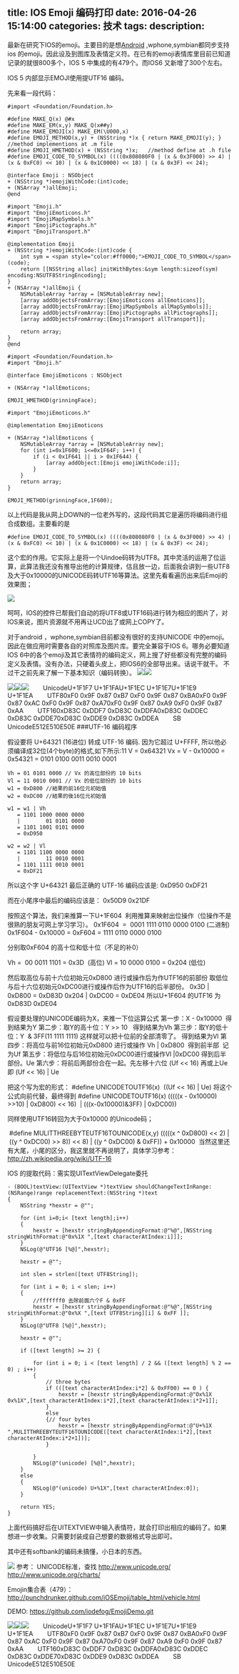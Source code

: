 title: IOS Emoji 编码打印
date: 2016-04-26 15:14:00
categories: 技术
tags: 
description:
---
最新在研究下IOS的emoji。主要目的是想[Android](http://lib.csdn.net/base/15 "undefined") ,wphone,symbian都同步支持ios 的emoji。因此设及到图库及表情定义符。在已有的emoji表情库里目前已知道记录的就很800多个，IOS
 5 中集成的有479个。而IOS6 又新增了300个左右。

IOS 5 内部显示EMOJI使用提UTF16 编码。

先来看一段代码：

<!--more-->

```objc
#import <Foundation/Foundation.h>  
  
#define MAKE_Q(x) @#x  
#define MAKE_EM(x,y) MAKE_Q(x##y)  
#define MAKE_EMOJI(x) MAKE_EM(\U000,x)  
#define EMOJI_METHOD(x,y) + (NSString *)x { return MAKE_EMOJI(y); } //method implementions at .m file  
#define EMOJI_HMETHOD(x) + (NSString *)x;   //method define at .h file  
#define EMOJI_CODE_TO_SYMBOL(x) ((((0x808080F0 | (x & 0x3F000) >> 4) | (x & 0xFC0) << 10) | (x & 0x1C0000) << 18) | (x & 0x3F) << 24); 
  
@interface Emoji : NSObject  
+ (NSString *)emojiWithCode:(int)code;  
+ (NSArray *)allEmoji;  
@end  
```


```objc
#import "Emoji.h"  
#import "EmojiEmoticons.h"  
#import "EmojiMapSymbols.h"  
#import "EmojiPictographs.h"  
#import "EmojiTransport.h"  
  
@implementation Emoji  
+ (NSString *)emojiWithCode:(int)code {  
    int sym = <span style="color:#ff0000;">EMOJI_CODE_TO_SYMBOL</span>(code);  
    return [[NSString alloc] initWithBytes:&sym length:sizeof(sym) encoding:NSUTF8StringEncoding];  
}  
+ (NSArray *)allEmoji {  
    NSMutableArray *array = [NSMutableArray new];  
    [array addObjectsFromArray:[EmojiEmoticons allEmoticons]];  
    [array addObjectsFromArray:[EmojiMapSymbols allMapSymbols]];  
    [array addObjectsFromArray:[EmojiPictographs allPictographs]];  
    [array addObjectsFromArray:[EmojiTransport allTransport]];  
      
    return array;  
}  
@end  
```

```objc
#import <Foundation/Foundation.h>  
#import "Emoji.h"  
  
@interface EmojiEmoticons : NSObject  
  
+ (NSArray *)allEmoticons;  
  
EMOJI_HMETHOD(grinningFace);  
```



```objc
#import "EmojiEmoticons.h"  
  
@implementation EmojiEmoticons  
  
+ (NSArray *)allEmoticons {  
    NSMutableArray *array = [NSMutableArray new];  
    for (int i=0x1F600; i<=0x1F64F; i++) {  
        if (i < 0x1F641 || i > 0x1F644) {  
            [array addObject:[Emoji emojiWithCode:i]];  
        }  
    }  
    return array;  
}  
  
EMOJI_METHOD(grinningFace,1F600); 
```
以上代码是我从网上DOWN的一位老外写的，这段代码其它是遍历将编码进行组合成数组。主要看的是


```objc
#define EMOJI_CODE_TO_SYMBOL(x) ((((0x808080F0 | (x & 0x3F000) >> 4) | (x & 0xFC0) << 10) | (x & 0x1C0000) << 18) | (x & 0x3F) << 24);
```
这个宏的作用。它实际上是将一个Uindoe码转为UTF8。其中灵活的运用了位运算，此算法我还没有推导出他的计算规律，估且放一边，后面我会讲到一些UTF8及大于0x10000的UNICODE码转UTF16等算法。这里先看看遍历出来后Emoji的效果图；

![](http://img.my.csdn.net/uploads/201303/13/1363154094_9936.jpg)

呵呵，IOS的控件已帮我们自动的将UTF8或UTF16码进行转为相应的图片了，对IOS来说，图片资源就不用再让UCD出了或网上COPY了。

对于android ，wphone,symbian目前都没有很好的支持UNICODE 中的emoji。因此在做应用时需要各自的对照库及图片库。要完全兼容于IOS 6。哪务必要知道IOS 6中的各个emoji及其它表情符的编码定义，网上搜了好些都没有完整的编码定义及表情。没有办法，只硬着头皮上，把IOS6的全部导出来。话说干就干。
不过干之前先来了解一下基本知识（编码转换）。
![](http://img.my.csdn.net/uploads/201303/13/1363154778_3494.jpg)![](http://img.my.csdn.net/uploads/201303/13/1363154796_4063.jpg)


![](http://punchdrunker.github.com/iOSEmoji/table_html/cars/cars_07_01.png)![](http://punchdrunker.github.com/iOSEmoji/table_html/cars/cars_07_02.png)![](http://punchdrunker.github.com/iOSEmoji/table_html/cars/cars_07_03.png)        UnicodeU+1F1F7 U+1F1FAU+1F1EC U+1F1E7U+1F1E9 U+1F1EA        UTF80xF0 0x9F 0x87 0xB7 0xF0 0x9F 0x87 0xBA0xF0 0x9F 0x87 0xAC 0xF0 0x9F 0x87 0xA70xF0 0x9F 0x87 0xA9 0xF0 0x9F 0x87 0xAA        UTF160xD83C 0xDDF7 0xD83C 0xDDFA0xD83C 0xDDEC 0xD83C 0xDDE70xD83C 0xDDE9 0xD83C 0xDDEA        SB UnicodeE512E510E50E
###UTF-16 编码程序

假设要将 U+64321 (16进位) 转成 UTF-16 编码. 因为它超过 U+FFFF, 所以他必须编译成32位(4个byte)的格式,如下所示:11
	V  = 0x64321
	Vx = V - 0x10000
	   = 0x54321
	   = 0101 0100 0011 0010 0001
	
	Vh = 01 0101 0000 // Vx 的高位部份的 10 bits
	Vl = 11 0010 0001 // Vx 的低位部份的 10 bits
	w1 = 0xD800 //結果的前16位元初始值
	w2 = 0xDC00 //結果的後16位元初始值
	
	w1 = w1 | Vh
	   = 1101 1000 0000 0000
	   |        01 0101 0000
	   = 1101 1001 0101 0000
	   = 0xD950
	
	w2 = w2 | Vl
	   = 1101 1100 0000 0000
	   |        11 0010 0001
	   = 1101 1111 0010 0001
	   = 0xDF21
	
所以这个字 U+64321 最后正确的 UTF-16 编码应该是:
	0xD950 0xDF21
	
而在小尾序中最后的编码应该是：
	0x50D9 0x21DF

按照这个算法，我们来推算一下U+1F604  利用推算来映射出位操作（位操作不是很熟的朋友可网上学习学习）。
0x1F604  =  0001 1111 0110 0000 0100 (二进制)
0x1F604 - 0x10000 = 0xF604 = 1111 0110 0000 0100

分别取0xF604 的高十位和低十位（不足的补0）

Vh =  00 0011 1101 = 0x3D  (高位)
Vl = 10 0000 0100 = 0x204 (低位)

然后取高位与前十六位初始元0xD800 进行或操作后为作UTF16的前部份
取低位与后十六位初始元0xDC00进行或操作后作为UTF16的后半部份。
0x3D | 0xD800 = 0xD83D
0x204 | 0xDC00 = 0xDE04
所以U+1F604 的UTF16 为0xD83D 0xDE04

假设要处理的UNICODE编码为X，来推一下位运算公式
第一步：X - 0x10000  得到结果为Y
第二步：取Y的高十位：Y >> 10   得到结果为Vh
第三步：取Y的低十位：Y  & 3FF(11 1111 1111) 这样就可以把十位前的全部清零了。 得到结果为Vl
第四步：将高位与前16位初始元0xD800 进行或操作 Vh | 0xD800  得到前半部  记为Uf
第五步：将低位与后16位初始元0xDC00进行或操作Vl |0xDC00 得到后半部份。Ue
第六步：将前后两部份合在一起。先左移十六位 (Uf << 16) 再或上Ue 即 (Uf << 16) | Ue

把这个写为宏的形式：
#define UNICODETOUTF16(x)  ((Uf << 16) | Ue) 将这个公式向前代替，最终得到
#define UNICODETOUTF16(x) (((((x - 0x10000) >>10) | 0xD800) << 16)  | (((x-0x10000)&3FF) | 0xDC00))         

同样使用UTF16转回为大于0x10000 的Unicode码；

 #define MULITTHREEBYTEUTF16TOUNICODE(x,y) (((((x ^ 0xD800) << 2) | ((y ^ 0xDC00) >> 8)) << 8) | ((y ^ 0xDC00) & 0xFF)) + 0x10000 
当然这里还有大尾，小尾的区分，我这里就不再说明了，具体学习参考：http://zh.wikipedia.org/wiki/UTF-16


IOS 的提取代码：需实现UITextViewDelegate委托


```objc
- (BOOL)textView:(UITextView *)textView shouldChangeTextInRange:(NSRange)range replacementText:(NSString *)text  
{  
    NSString *hexstr = @"";  
  
    for (int i=0;i< [text length];i++)  
    {  
        hexstr = [hexstr stringByAppendingFormat:@"%@",[NSString stringWithFormat:@"0x%1X ",[text characterAtIndex:i]]];  
    }  
    NSLog(@"UTF16 [%@]",hexstr);  
      
    hexstr = @"";  
      
    int slen = strlen([text UTF8String]);  
      
    for (int i = 0; i < slen; i++)   
    {  
        //fffffff0 去除前面六个F & 0xFF   
        hexstr = [hexstr stringByAppendingFormat:@"%@",[NSString stringWithFormat:@"0x%X ",[text UTF8String][i] & 0xFF ]];  
    }  
    NSLog(@"UTF8 [%@]",hexstr);  
      
    hexstr = @"";  
      
    if ([text length] >= 2) {  
          
        for (int i = 0; i < [text length] / 2 && ([text length] % 2 == 0) ; i++)   
        {  
            // three bytes  
            if (([text characterAtIndex:i*2] & 0xFF00) == 0 ) {  
                hexstr = [hexstr stringByAppendingFormat:@"Ox%1X 0x%1X",[text characterAtIndex:i*2],[text characterAtIndex:i*2+1]];  
            }  
            else  
            {// four bytes    
                hexstr = [hexstr stringByAppendingFormat:@"U+%1X ",MULITTHREEBYTEUTF16TOUNICODE([text characterAtIndex:i*2],[text characterAtIndex:i*2+1])];      
            }  
              
        }  
        NSLog(@"(unicode) [%@]",hexstr);  
    }  
    else  
    {  
        NSLog(@"(unicode) U+%1X",[text characterAtIndex:0]);  
    }  
      
    return YES;  
}  
```

上面代码搞好后在UITEXTVIEW中输入表情符，就会打印出相应的编码了。如果想进一步收集。只需要封装成自己想要的数据格式导出即可。

其中还有softbank的编码未搞懂，小日本的东西。


![](http://img.my.csdn.net/uploads/201303/13/1363165007_4049.jpg)
参考：
UNICODE标准，查找
http://www.unicode.org/
http://www.unicode.org/charts/

Emojin集合表（479）：
http://punchdrunker.github.com/iOSEmoji/table_html/vehicle.html

DEMO:
https://github.com/iodefog/EmojiDemo.git

![](http://punchdrunker.github.com/iOSEmoji/table_html/cars/cars_07_01.png)![](http://punchdrunker.github.com/iOSEmoji/table_html/cars/cars_07_02.png)![](http://punchdrunker.github.com/iOSEmoji/table_html/cars/cars_07_03.png)        UnicodeU+1F1F7 U+1F1FAU+1F1EC U+1F1E7U+1F1E9 U+1F1EA        UTF80xF0 0x9F 0x87 0xB7 0xF0 0x9F 0x87 0xBA0xF0 0x9F 0x87 0xAC 0xF0 0x9F 0x87 0xA70xF0 0x9F 0x87 0xA9 0xF0 0x9F 0x87 0xAA        UTF160xD83C 0xDDF7 0xD83C 0xDDFA0xD83C 0xDDEC 0xD83C 0xDDE70xD83C 0xDDE9 0xD83C 0xDDEA        SB UnicodeE512E510E50E